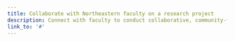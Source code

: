 ```yaml
---
title: Collaborate with Northeastern faculty on a research project
description: Connect with faculty to conduct collaborative, community-focused research.
link_to: '#'
---
```

